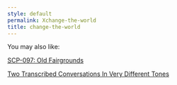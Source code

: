 ```yaml
---
style: default
permalink: Xchange-the-world
title: change-the-world
---
```

You may also like:

[SCP-097: Old Fairgrounds](http://scp-wiki.net/scp-097)

[Two Transcribed Conversations In Very Different Tones](http://scp-wiki.net/two-transcribed-conversations-in-very-different-tones)
